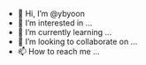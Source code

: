 - 👋 Hi, I’m @ybyoon
- 👀 I’m interested in ...
- 🌱 I’m currently learning ...
- 💞️ I’m looking to collaborate on ...
- 📫 How to reach me ...

<!---
ybyoon/ybyoon is a ✨ special ✨ repository because its `README.md` (this file) appears on your GitHub profile.
You can click the Preview link to take a look at your changes.
--->
